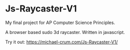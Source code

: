 # Js-Raycaster-V1

My final project for AP Computer Science Principles.

A browser based sudo 3d raycaster. Written in javascript.

Try it out: https://michael-crum.com/Js-Raycaster-V1/
